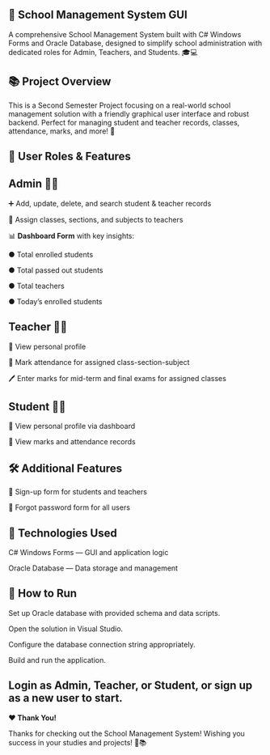🏫 School Management System GUI
-
A comprehensive School Management System built with C# Windows Forms and Oracle Database, designed to simplify school administration with dedicated roles for Admin, Teachers, and Students. 🎓💻

📚 Project Overview
-
This is a Second Semester Project focusing on a real-world school management solution with a friendly graphical user interface and robust backend. Perfect for managing student and teacher records, classes, attendance, marks, and more! 🏅

🔐 User Roles & Features
-
Admin 👨‍💼
-
➕ Add, update, delete, and search student & teacher records

🏫 Assign classes, sections, and subjects to teachers

📊 **Dashboard Form** with key insights:

● Total enrolled students

● Total passed out students

● Total teachers

● Today’s enrolled students

Teacher 👩‍🏫
-
👤 View personal profile

📝 Mark attendance for assigned class-section-subject

🖊️ Enter marks for mid-term and final exams for assigned classes

Student 👨‍🎓
-
👤 View personal profile via dashboard

📖 View marks and attendance records

🛠️ Additional Features
-
🔐 Sign-up form for students and teachers

🔑 Forgot password form for all users

🚀 Technologies Used
---
C# Windows Forms — GUI and application logic

Oracle Database — Data storage and management

🎯 How to Run
---
Set up Oracle database with provided schema and data scripts.

Open the solution in Visual Studio.

Configure the database connection string appropriately.

Build and run the application.

Login as Admin, Teacher, or Student, or sign up as a new user to start.
---
**❤️ Thank You!**

Thanks for checking out the School Management System! Wishing you success in your studies and projects! 🎉📚

